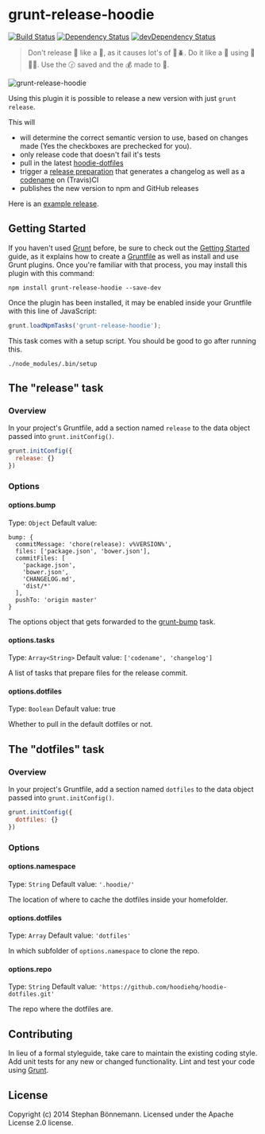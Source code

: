 # grunt-release-hoodie
[![Build Status](https://travis-ci.org/hoodiehq/grunt-release-hoodie.svg)](https://travis-ci.org/hoodiehq/grunt-release-hoodie)
[![Dependency Status](https://david-dm.org/hoodiehq/grunt-release-hoodie.svg)](https://david-dm.org/hoodiehq/grunt-release-hoodie)
[![devDependency Status](https://david-dm.org/hoodiehq/grunt-release-hoodie/dev-status.svg)](https://david-dm.org/hoodiehq/grunt-release-hoodie#info=devDependencies)

> Don't release :floppy_disk: like a :monkey:, as it causes lot's of :bug::beetle:. Do it like a :princess: using :boar::balloon::shirt:. Use the :clock230: saved and the :moneybag: made to :revolving_hearts:.

![grunt-release-hoodie](https://cloud.githubusercontent.com/assets/908178/3786831/72e2b5ea-19e7-11e4-9ad2-b382adb4dea8.png)

Using this plugin it is possible to release a new version with just `grunt release`.

This will
- will determine the correct semantic version to use, based on changes made (Yes the checkboxes are prechecked for you).
- only release code that doesn't fail it's tests
- pull in the latest [hoodie-dotfiles](https://github.com/hoodiehq/hoodie-dotfiles)
- trigger a [release preparation](tasks/prepare-release.js) that generates a changelog as well as a [codename](tasks/codename.js) on (Travis)CI 
- publishes the new version to npm and GitHub releases

Here is an [example release](https://github.com/hoodiehq/hoodie-cli/releases/tag/v0.5.5).

## Getting Started
If you haven't used [Grunt](http://gruntjs.com/) before, be sure to check out the [Getting Started](http://gruntjs.com/getting-started) guide, as it explains how to create a [Gruntfile](http://gruntjs.com/sample-gruntfile) as well as install and use Grunt plugins. Once you're familiar with that process, you may install this plugin with this command:

```shell
npm install grunt-release-hoodie --save-dev
```

Once the plugin has been installed, it may be enabled inside your Gruntfile with this line of JavaScript:

```js
grunt.loadNpmTasks('grunt-release-hoodie');
```

This task comes with a setup script. You should be good to go after running this.

```shell
./node_modules/.bin/setup
```

## The "release" task

### Overview
In your project's Gruntfile, add a section named `release` to the data object passed into `grunt.initConfig()`.

```js
grunt.initConfig({
  release: {}
})
```

### Options

#### options.bump
Type: `Object`
Default value:
```
bump: {
  commitMessage: 'chore(release): v%VERSION%',
  files: ['package.json', 'bower.json'],
  commitFiles: [
    'package.json',
    'bower.json',
    'CHANGELOG.md',
    'dist/*'
  ],
  pushTo: 'origin master'
}
```

The options object that gets forwarded to the [grunt-bump](https://github.com/vojtajina/grunt-bump) task.

#### options.tasks
Type: `Array<String>`
Default value: `['codename', 'changelog']`

A list of tasks that prepare files for the release commit.

#### options.dotfiles
Type: `Boolean`
Default value: true

Whether to pull in the default dotfiles or not.

## The "dotfiles" task

### Overview
In your project's Gruntfile, add a section named `dotfiles` to the data object passed into `grunt.initConfig()`.

```js
grunt.initConfig({
  dotfiles: {}
})
```

### Options

#### options.namespace
Type: `String`
Default value: `'.hoodie/'`

The location of where to cache the dotfiles inside your homefolder.

#### options.dotfiles
Type: `Array`
Default value: `'dotfiles'`

In which subfolder of `options.namespace` to clone the repo.

#### options.repo
Type: `String`
Default value: `'https://github.com/hoodiehq/hoodie-dotfiles.git'`

The repo where the dotfiles are.

## Contributing
In lieu of a formal styleguide, take care to maintain the existing coding style. Add unit tests for any new or changed functionality. Lint and test your code using [Grunt](http://gruntjs.com/).

## License
Copyright (c) 2014 Stephan Bönnemann. Licensed under the Apache License 2.0 license.

